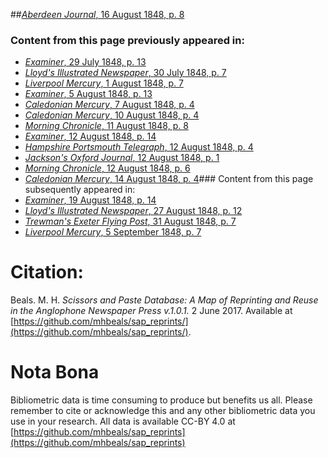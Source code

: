##[*Aberdeen Journal*, 16 August 1848, p. 8](https://mhbeals.github.io/sap_html/Aberdeen-Journal/Aberdeen-Journal-16-August-1848-p-8)

### Content from this page previously appeared in:
+ [*Examiner*, 29 July 1848, p. 13](https://mhbeals.github.io/sap_html/Examiner/Examiner-29-July-1848-p-13)
+ [*Lloyd's Illustrated Newspaper*, 30 July 1848, p. 7](https://mhbeals.github.io/sap_html/Lloyd's-Illustrated-Newspaper/Lloyd's-Illustrated-Newspaper-30-July-1848-p-7)
+ [*Liverpool Mercury*, 1 August 1848, p. 7](https://mhbeals.github.io/sap_html/Liverpool-Mercury/Liverpool-Mercury-1-August-1848-p-7)
+ [*Examiner*, 5 August 1848, p. 13](https://mhbeals.github.io/sap_html/Examiner/Examiner-5-August-1848-p-13)
+ [*Caledonian Mercury*, 7 August 1848, p. 4](https://mhbeals.github.io/sap_html/Caledonian-Mercury/Caledonian-Mercury-7-August-1848-p-4)
+ [*Caledonian Mercury*, 10 August 1848, p. 4](https://mhbeals.github.io/sap_html/Caledonian-Mercury/Caledonian-Mercury-10-August-1848-p-4)
+ [*Morning Chronicle*, 11 August 1848, p. 8](https://mhbeals.github.io/sap_html/Morning-Chronicle/Morning-Chronicle-11-August-1848-p-8)
+ [*Examiner*, 12 August 1848, p. 14](https://mhbeals.github.io/sap_html/Examiner/Examiner-12-August-1848-p-14)
+ [*Hampshire Portsmouth Telegraph*, 12 August 1848, p. 4](https://mhbeals.github.io/sap_html/Hampshire-Portsmouth-Telegraph/Hampshire-Portsmouth-Telegraph-12-August-1848-p-4)
+ [*Jackson's Oxford Journal*, 12 August 1848, p. 1](https://mhbeals.github.io/sap_html/Jackson's-Oxford-Journal/Jackson's-Oxford-Journal-12-August-1848-p-1)
+ [*Morning Chronicle*, 12 August 1848, p. 6](https://mhbeals.github.io/sap_html/Morning-Chronicle/Morning-Chronicle-12-August-1848-p-6)
+ [*Caledonian Mercury*, 14 August 1848, p. 4](https://mhbeals.github.io/sap_html/Caledonian-Mercury/Caledonian-Mercury-14-August-1848-p-4)### Content from this page subsequently appeared in:
+ [*Examiner*, 19 August 1848, p. 14](https://mhbeals.github.io/sap_html/Examiner/Examiner-19-August-1848-p-14)
+ [*Lloyd's Illustrated Newspaper*, 27 August 1848, p. 12](https://mhbeals.github.io/sap_html/Lloyd's-Illustrated-Newspaper/Lloyd's-Illustrated-Newspaper-27-August-1848-p-12)
+ [*Trewman's Exeter Flying Post*, 31 August 1848, p. 7](https://mhbeals.github.io/sap_html/Trewman's-Exeter-Flying-Post/Trewman's-Exeter-Flying-Post-31-August-1848-p-7)
+ [*Liverpool Mercury*, 5 September 1848, p. 7](https://mhbeals.github.io/sap_html/Liverpool-Mercury/Liverpool-Mercury-5-September-1848-p-7)
                    
# Citation: 

Beals. M. H. *Scissors and Paste Database: A Map of Reprinting and Reuse in the Anglophone Newspaper Press v.1.0.1.* 2 June 2017. Available at [https://github.com/mhbeals/sap_reprints/](https://github.com/mhbeals/sap_reprints/). 
                    
# Nota Bona

Bibliometric data is time consuming to produce but benefits us all. Please remember to cite or acknowledge this and any other bibliometric data you use in your research. All data is available CC-BY 4.0 at [https://github.com/mhbeals/sap_reprints](https://github.com/mhbeals/sap_reprints)
